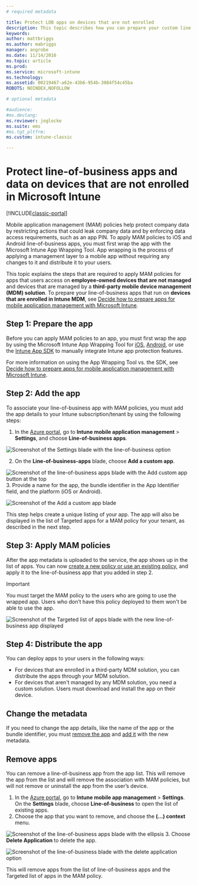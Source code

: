 ```yaml
---
# required metadata

title: Protect LOB apps on devices that are not enrolled 
description: This topic describes how you can prepare your custom line-of-business apps so you can apply mobile application management policies that can help prevent data loss.
keywords:
author: mattbriggs
ms.author: mabriggs
manager: angrobe
ms.date: 11/14/2016
ms.topic: article
ms.prod:
ms.service: microsoft-intune
ms.technology:
ms.assetid: 00219467-a62e-43b6-954b-3084f54c45ba
ROBOTS: NOINDEX,NOFOLLOW

# optional metadata

#audience:
#ms.devlang:
ms.reviewer: joglocke
ms.suite: ems
#ms.tgt_pltfrm:
ms.custom: intune-classic

---
```


# Protect line-of-business apps and data on devices that are not enrolled in Microsoft Intune

[!INCLUDE[classic-portal](../includes/classic-portal.md)]

Mobile application management (MAM) policies help protect company data by restricting actions that could leak company data and by enforcing data access requirements, such as an app PIN. To apply MAM policies to iOS and Android line-of-business apps, you must first wrap the app with the Microsoft Intune App Wrapping Tool. App wrapping is the process of applying a management layer to a mobile app without requiring any changes to it and distribute it to your users.  

This topic explains the steps that are required to apply MAM policies for apps that users access on **employee-owned devices that are not managed** and devices that are managed by a **third-party mobile device management (MDM) solution**.  To prepare your line-of-business apps that run on **devices that are enrolled in Intune MDM**, see [Decide how to prepare apps for mobile application management with Microsoft Intune](/intune/apps-prepare-mobile-application-management).


##  Step 1: Prepare the app

Before you can apply MAM policies to an app, you must first wrap the app by using the Microsoft Intune App Wrapping Tool for [iOS](/intune/app-wrapper-prepare-ios), [Android](/intune/app-wrapper-prepare-android), or use the [Intune App SDK](/intune/app-sdk) to manually integrate Intune app protection features.

For more information on using the App Wrapping Tool vs. the SDK, see [Decide how to prepare apps for mobile application management with Microsoft Intune](/intune/apps-prepare-mobile-application-management).

## Step 2: Add the app

To associate your line-of-business app with MAM policies, you must add the app details to your Intune subscription/tenant by using the following steps:

1. In the [Azure portal](https://portal.azure.com/), go to **Intune mobile application management** > **Settings**, and choose **Line-of-business apps**.

  ![Screenshot of the Settings blade with the line-of-business option](../media/mam-azure-portal-lob-on-settings.png)

2. On the **Line-of-business-apps** blade, choose **Add a custom app**.

  ![Screenshot of the line-of-business apps blade with the Add custom app button at the top](../media/mam-azure-portal-add-lob-app-action.png)
3.	Provide a name for the app, the bundle identifier in the App Identifier field, and the platform (iOS or Android).

  ![Screenshot of the Add a custom app blade](../media/mam-azure-portal-add-app-details.png)

  This step helps create a unique listing of your app. The app will also be displayed in the list of Targeted apps for a MAM policy for your tenant, as described in the next step.

## Step 3: Apply MAM policies
After the app metadata is uploaded to the service, the app shows up in the list of apps. You can now [create a new policy or use an existing policy](create-and-deploy-mobile-app-management-policies-with-microsoft-intune.md), and apply it to the line-of-business app that you added in step 2.

>[!IMPORTANT]
>You must target the MAM policy to the users who are going to use the wrapped app.  Users who don’t have this policy deployed to them won't be able to use the app.


  ![Screenshot of the Targeted list of apps blade with the new line-of-business app displayed](../media/mam-azure-portal-lob-on-targeted-app-list.png)
## Step 4: Distribute the app
You can deploy apps to your users in the following ways:
* For devices that are enrolled in a third-party MDM solution, you can distribute the apps through your MDM solution.
* For devices that aren't managed by any MDM solution, you need a custom solution. Users must download and install the app on their device.

## Change the metadata
If you need to change the app details, like the name of the app or the bundle identifier, you must [remove the app](#remove-apps) and [add it](#step-2-add-the-app) with the new metadata.

##  Remove apps
You can remove a line-of-business app from the app list. This will remove the app from the list and will remove the association with MAM policies, but will not remove or uninstall the app from the user’s device.  

1.	In the [Azure portal](https://portal.azure.com/), go to **Intune mobile app management** > **Settings**. On the **Settings** blade, choose **Line-of-business** to open the list of existing apps.  
2.	Choose the app that you want to remove, and choose the **(…) context** menu.

  ![Screenshot of the line-of-business apps blade with the ellipsis](../media/mam-azure-portal-lob-context-menu.png)
3.	Choose **Delete Application** to delete the app.

  ![Screenshot of the line-of-business blade with the delete application option](../media/mam-azure-portal-delete-app.png)

  This will remove apps from the list of line-of-business apps and the Targeted list of apps in the MAM policy.
